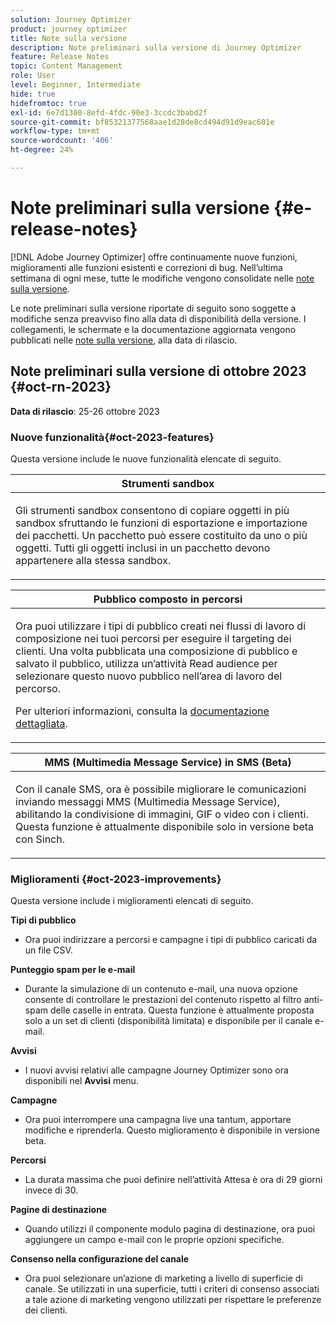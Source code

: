 ```yaml
---
solution: Journey Optimizer
product: journey optimizer
title: Note sulla versione
description: Note preliminari sulla versione di Journey Optimizer
feature: Release Notes
topic: Content Management
role: User
level: Beginner, Intermediate
hide: true
hidefromtoc: true
exl-id: 6e7d1300-8efd-4fdc-90e3-3ccdc3babd2f
source-git-commit: bf85321377568aae1d28de8cd494d91d9eac601e
workflow-type: tm+mt
source-wordcount: '406'
ht-degree: 24%

---
```


# Note preliminari sulla versione {#e-release-notes}

[!DNL Adobe Journey Optimizer] offre continuamente nuove funzioni, miglioramenti alle funzioni esistenti e correzioni di bug. Nell’ultima settimana di ogni mese, tutte le modifiche vengono consolidate nelle [note sulla versione](release-notes.md).

Le note preliminari sulla versione riportate di seguito sono soggette a modifiche senza preavviso fino alla data di disponibilità della versione. I collegamenti, le schermate e la documentazione aggiornata vengono pubblicati nelle [note sulla versione](release-notes.md), alla data di rilascio.

## Note preliminari sulla versione di ottobre 2023 {#oct-rn-2023}

**Data di rilascio**: 25-26 ottobre 2023

### Nuove funzionalità{#oct-2023-features}

Questa versione include le nuove funzionalità elencate di seguito.

<table>
<thead>
<tr>
<th><strong>Strumenti sandbox</strong><br/></th>
</tr>
</thead>
<tbody>
<tr>
<td>
<p>Gli strumenti sandbox consentono di copiare oggetti in più sandbox sfruttando le funzioni di esportazione e importazione dei pacchetti. Un pacchetto può essere costituito da uno o più oggetti. Tutti gli oggetti inclusi in un pacchetto devono appartenere alla stessa sandbox.</p>
<!--img src="../data/assets/dataset-export-setup.png"-->
<!--p>For more information, refer to the <a href="../audience/get-started-audience-orchestration.md">detailed documentation</a>.</p-->
</td>
</tr>
</tbody>
</table>

<table>
<thead>
<tr>
<th><strong>Pubblico composto in percorsi</strong><br/></th>
</tr>
</thead>
<tbody>
<tr>
<td>
<p>Ora puoi utilizzare i tipi di pubblico creati nei flussi di lavoro di composizione nei tuoi percorsi per eseguire il targeting dei clienti. Una volta pubblicata una composizione di pubblico e salvato il pubblico, utilizza un’attività Read audience per selezionare questo nuovo pubblico nell’area di lavoro del percorso.</p>
<!--img src="assets/channel-reports.png"/-->
<p>Per ulteriori informazioni, consulta la <a href="../audience/get-started-audience-orchestration.md">documentazione dettagliata</a>.</p>
</tr>
</tbody>
</table>


<table>
<thead>
<tr>
<th><strong>MMS (Multimedia Message Service) in SMS (Beta)</strong><br/></th>
</tr>
</thead>
<tbody>
<tr>
<td>
<p>Con il canale SMS, ora è possibile migliorare le comunicazioni inviando messaggi MMS (Multimedia Message Service), abilitando la condivisione di immagini, GIF o video con i clienti. Questa funzione è attualmente disponibile solo in versione beta con Sinch.</p>
<!--img src="assets/channel-reports.png"/-->
<!--p>For more information, refer to the <a href="../in-app/get-started-in-app.md">detailed documentation</a>.</p-->
</tr>
</tbody>
</table>

### Miglioramenti {#oct-2023-improvements}

Questa versione include i miglioramenti elencati di seguito.

**Tipi di pubblico**

* Ora puoi indirizzare a percorsi e campagne i tipi di pubblico caricati da un file CSV.

**Punteggio spam per le e-mail**

* Durante la simulazione di un contenuto e-mail, una nuova opzione consente di controllare le prestazioni del contenuto rispetto al filtro anti-spam delle caselle in entrata. Questa funzione è attualmente proposta solo a un set di clienti (disponibilità limitata) e disponibile per il canale e-mail.

**Avvisi**

* I nuovi avvisi relativi alle campagne Journey Optimizer sono ora disponibili nel **Avvisi** menu.

**Campagne**

* Ora puoi interrompere una campagna live una tantum, apportare modifiche e riprenderla. Questo miglioramento è disponibile in versione beta.

**Percorsi**

* La durata massima che puoi definire nell’attività Attesa è ora di 29 giorni invece di 30.

**Pagine di destinazione**

* Quando utilizzi il componente modulo pagina di destinazione, ora puoi aggiungere un campo e-mail con le proprie opzioni specifiche.

**Consenso nella configurazione del canale**

* Ora puoi selezionare un’azione di marketing a livello di superficie di canale. Se utilizzati in una superficie, tutti i criteri di consenso associati a tale azione di marketing vengono utilizzati per rispettare le preferenze dei clienti.
